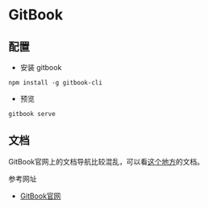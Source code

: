 # GitBook

## 配置

+ 安装 gitbook

```Shell
npm install -g gitbook-cli
```

+ 预览

```Shell
gitbook serve
```

## 文档

GitBook官网上的文档导航比较混乱，可以看[这个地方](http://toolchain.gitbook.com/)的文档。

参考网址

+ [GitBook官网](https://www.gitbook.com)

